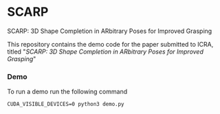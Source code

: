 # SCARP
SCARP: 3D Shape Completion in ARbitrary Poses for Improved Grasping

This repository contains the demo code for the paper submitted to ICRA, titled "*SCARP: 3D Shape Completion in ARbitrary Poses for Improved Grasping*"

### Demo

To run a demo run the following command

```
CUDA_VISIBLE_DEVICES=0 python3 demo.py
```